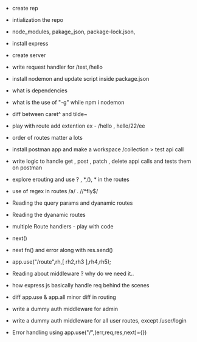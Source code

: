 - create rep 
- intialization the repo
- node_modules, pakage_json, package-lock.json, 
- install express 
- create server
- write request handler for /test,/hello
- install nodemon and update script inside package.json
- what is dependencies
- what is the use of  "-g" while npm i nodemon
- diff between caret^ and tilde~

- play with route add extention ex -  /hello , hello/22/ee
- order of routes matter a lots
- install postman app and make a workspace /collection > test api call 
- write logic to handle get , post , patch , delete appi calls and tests them on postman
- explore erouting and use ? , *,(), * in the routes
- use of regex in routes /a/ . //*fly$/
- Reading the query params and dyanamic routes
- Reading the dyanamic routes

- multiple Route handlers - play with code
- next()
- next fn() and error along with res.send()
- app.use("/route",rh,[ rh2,rh3 ],rh4,rh5);
- Reading about middleware ? why do we need it..
- how express js basically handle req behind the scenes
- diff app.use & app.all minor diff in routing
- write a dummy auth middleware for admin
- write a dummy auth middleware for all user routes, except /user/login
- Error handling using app.use("/",(err,req,res,next)={})